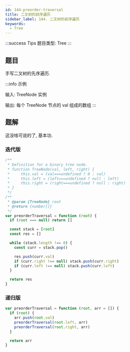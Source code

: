 ```yaml
---
id: 144-preorder-traversal
title: 二叉树的前序遍历
sidebar_label: 144. 二叉树的前序遍历
keywords:
  - Tree
---
```


:::success Tips
题目类型: Tree
:::

## 题目

手写二叉树的先序遍历.

:::info 示例

输入: TreeNode 实例

输出: 每个 TreeNode 节点的 val 组成的数组
:::

## 题解

这没啥可说的了, 基本功.

### 迭代版

```ts
/**
 * Definition for a binary tree node.
 * function TreeNode(val, left, right) {
 *     this.val = (val===undefined ? 0 : val)
 *     this.left = (left===undefined ? null : left)
 *     this.right = (right===undefined ? null : right)
 * }
 */
/**
 * @param {TreeNode} root
 * @return {number[]}
 */
var preorderTraversal = function (root) {
  if (root === null) return []

  const stack = [root]
  const res = []

  while (stack.length !== 0) {
    const curr = stack.pop()

    res.push(curr.val)
    if (curr.right !== null) stack.push(curr.right)
    if (curr.left !== null) stack.push(curr.left)
  }

  return res
}
```

### 递归版

```ts
var preorderTraversal = function (root, arr = []) {
  if (root) {
    arr.push(root.val)
    preorderTraversal(root.left, arr)
    preorderTraversal(root.right, arr)
  }

  return arr
}
```
